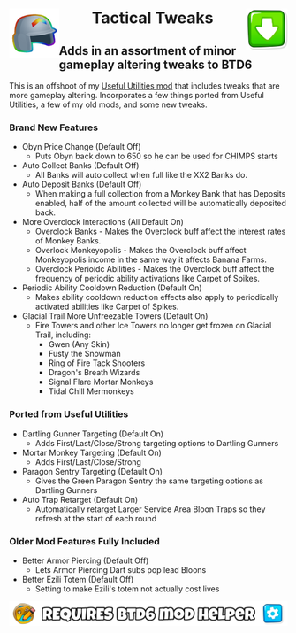 <h1 align="center">
<a href="https://github.com/doombubbles/tactical-tweaks/releases/latest/download/TacticalTweaks.dll">
    <img align="left" alt="Icon" height="90" src="Icon.png">
    <img align="right" alt="Download" height="75" src="https://raw.githubusercontent.com/gurrenm3/BTD-Mod-Helper/master/BloonsTD6%20Mod%20Helper/Resources/DownloadBtn.png">
</a>
Tactical Tweaks
</h1>

## Adds in an assortment of minor gameplay altering tweaks to BTD6

This is an offshoot of my [Useful Utilities mod](https://github.com/doombubbles/useful-utilities) that includes tweaks
that are more gameplay altering.
Incorporates a few things ported from Useful Utilities, a few of my old mods, and some new tweaks.

### Brand New Features

- Obyn Price Change (Default Off)
    - Puts Obyn back down to 650 so he can be used for CHIMPS starts
- Auto Collect Banks (Default Off)
  - All Banks will auto collect when full like the XX2 Banks do.
- Auto Deposit Banks (Default Off)
  - When making a full collection from a Monkey Bank that has Deposits enabled,
    half of the amount collected will be automatically deposited back.
- More Overclock Interactions (All Default On)
  - Overclock Banks - Makes the Overclock buff affect the interest rates of Monkey Banks.
  - Overlock Monkeyopolis - Makes the Overclock buff affect Monkeyopolis income in the same way it affects Banana Farms.
  - Overclock Perioidc Abilities - Makes the Overclock buff affect the frequency of periodic ability activations like Carpet of Spikes.
- Periodic Ability Cooldown Reduction (Default On)
  - Makes ability cooldown reduction effects also apply to periodically activated abilities like Carpet of Spikes.
- Glacial Trail More Unfreezable Towers (Default On)
    - Fire Towers and other Ice Towers no longer get frozen on Glacial Trail, including:
        - Gwen (Any Skin)
        - Fusty the Snowman
        - Ring of Fire Tack Shooters
        - Dragon's Breath Wizards
        - Signal Flare Mortar Monkeys
        - Tidal Chill Mermonkeys

### Ported from Useful Utilities

- Dartling Gunner Targeting (Default On)
    - Adds First/Last/Close/Strong targeting options to Dartling Gunners
- Mortar Monkey Targeting (Default On)
    - Adds First/Last/Close/Strong
- Paragon Sentry Targeting (Default On)
    - Gives the Green Paragon Sentry the same targeting options as Dartling Gunners
- Auto Trap Retarget (Default On)
    - Automatically retarget Larger Service Area Bloon Traps so they refresh at the start of each round

### Older Mod Features Fully Included

- Better Armor Piercing (Default Off)
    - Lets Armor Piercing Dart subs pop lead Bloons
- Better Ezili Totem (Default Off)
    - Setting to make Ezili's totem not actually cost lives

[![Requires BTD6 Mod Helper](https://raw.githubusercontent.com/gurrenm3/BTD-Mod-Helper/master/banner.png)](https://github.com/gurrenm3/BTD-Mod-Helper#readme)
